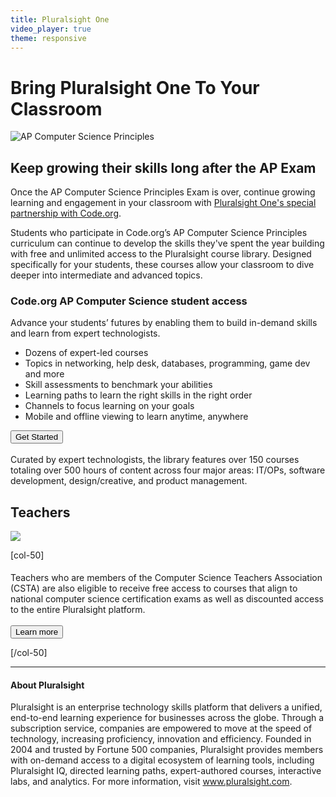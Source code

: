 ```yaml
---
title: Pluralsight One
video_player: true
theme: responsive
---
```

# Bring Pluralsight One To Your Classroom
![AP Computer Science Principles](/images/fit-700/2018-hoc-334-rs.jpg)
## Keep growing their skills long after the AP Exam
Once the AP Computer Science Principles Exam is over, continue growing learning and engagement in your classroom with [Pluralsight One's special partnership with Code.org](https://www.pluralsightone.org/product/education).  

Students who participate in Code.org’s AP Computer Science Principles curriculum can continue to develop the skills they've spent the year building with free and unlimited access to the Pluralsight course library. Designed specifically for your students, these courses allow your classroom to dive deeper into intermediate and advanced topics. <br>

### **Code.org AP Computer Science student access**<br>
Advance your students’ futures by enabling them to build in-demand skills and learn from expert technologists.

* Dozens of expert-led courses <br>
* Topics in networking, help desk, databases, programming, game dev and more <br>
* Skill assessments to benchmark your abilities <br>
* Learning paths to learn the right skills in the right order <br>
* Channels to focus learning on your goals <br>
* Mobile and offline viewing to learn anytime, anywhere <br>

[<button>Get Started</button>](https://www.pluralsightone.org/product/education) <br><br>
Curated by expert technologists, the library features over 150 courses totaling over 500 hours of content across four major areas: IT/OPs, software development, design/creative, and product management.

## Teachers
<div class="col-50" style="padding-right: 0px;">
<img src="/images/fit-450/2018-hoc-305.jpg">
</div>

[col-50]

<div class="teachers-callout-box" style="padding-top: 5px;">
Teachers who are members of the Computer Science Teachers Association (CSTA) are also eligible to receive free access to courses that align to national computer science certification exams as well as discounted access to the entire Pluralsight platform.
  <br>
  <br>
  <a href="https://www.pluralsightone.org/product/education"><button class="learn-more" style="position: relative">Learn more</button></a>
</div>

[/col-50]

<div style="clear:both"></div>



***
#### About Pluralsight

Pluralsight is an enterprise technology skills platform that delivers a unified, end-to-end learning experience for businesses across the globe. Through a subscription service, companies are empowered to move at the speed of technology, increasing proficiency, innovation and efficiency. Founded in 2004 and trusted by Fortune 500 companies, Pluralsight provides members with on-demand access to a digital ecosystem of learning tools, including Pluralsight IQ, directed learning paths, expert-authored courses, interactive labs, and analytics. For more information, visit www.pluralsight.com.